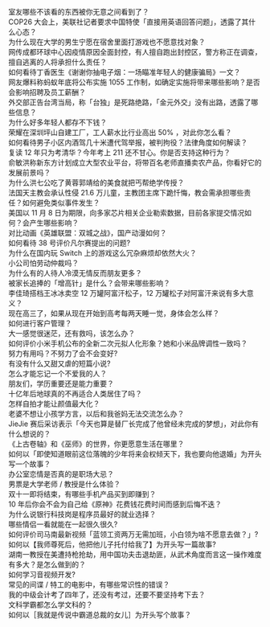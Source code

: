室友哪些不该看的东西被你无意之间看到了？  
COP26 大会上，美联社记者要求中国特使「直接用英语回答问题」，透露了其什么心态？  
为什么现在大学的男生宁愿在宿舍里面打游戏也不愿意找对象？  
网传成都环球中心因疫情原因全面封控，有人擅自跑出封控区，警方称正在调查，擅自逃离的人将承担什么责任？  
如何看待丁香医生《谢谢你抽电子烟：一场瞄准年轻人的健康骗局》一文？  
网友爆料称蚂蚁年底将公布实施 1055 工作制，如确定实施将带来哪些影响？是否会影响招聘及员工薪酬？  
外交部正告台湾当局，称「台独」是死路绝路，「金元外交」没有出路，透露了哪些信息？  
为什么好多年轻人都存不下钱？  
荣耀在深圳坪山自建工厂，工人薪水比行业高出 50% ，对此你怎么看？  
如何看待男子小区内酒驾几十米遭代驾举报，被判拘役？法律角度如何解读？  
复读 12 年只为考清华？今年考上 211 还不甘心。你是否支持这种行为？  
俞敏洪称新东方计划成立大型农业平台，将带百名老师直播卖农产品，你看好它的发展前景吗？  
为什么洪七公吃了黄蓉郭靖给的美食就把丐帮绝学传授？  
法国天主教会承认性侵 21.6 万儿童，主教团主席下跪忏悔，教会需承担哪些责任？如何避免类似事件发生？  
美国以 11 月 8 日为期限，向多家芯片相关企业勒索数据，目前各家提交情况如何？会产生哪些影响？  
对比动画《英雄联盟：双城之战》，国产动漫如何？  
如何看待 38 号评价凡尔赛提出的问题?  
为什么在国内玩 Switch 上的游戏这么冗杂麻烦却依然大火？  
小公司怕劳动仲裁吗？  
为什么有的人待人冷漠无情反而朋友更多？  
被家长追捧的「增高针」是什么？会带来哪些影响？  
李佳琦搭档王冰冰卖空 12 万罐阿富汗松子，12 万罐松子对阿富汗来说有多大意义？  
现在高三了，如果从现在开始到高考每两天睡一觉，身体会怎么样？  
如何进行客户管理？  
大一感觉很迷茫，还有救吗，该怎么办？  
如何评价小米手机公布的全新二次元拟人化形象？她和小米品牌调性一致吗？  
努力有用吗？不努力了会不会变好?  
有没有什么又甜又虐的短篇小说?  
怎么才能忘记一个不爱我的人？  
朋友们，学历重要还是能力重要？  
十亿年后地球真的不再适合人类居住了吗？  
怎样自拍才能让颜值最大化？  
老婆不想让小孩学方言，以后和我爸妈无法交流怎么办？  
JieJie 赛后采访表示「今天也算是替厂长完成了他曾经未完成的梦想」，对此你有什么想说的？  
《上古卷轴》和《巫师》的世界，你更愿意生活在哪里？  
如何以「即使知道眼前这位落魄的少年将来会权倾天下，我也要向他退婚」为开头写一个故事？  
办公室恋情是否真的是职场大忌？  
男票是大学老师 / 教授是什么体验？  
双十一即将结束，有哪些手机产品买到即赚到？  
10 年后你会不会为自己给《原神》花费钱花费时间而感到后悔不迭？  
为什么说银行科技岗是程序员最好的就业选择？  
哪些情侣一看就能在一起很久很久?  
如何评价司马南最新视频「蓝领工资两万无需加班，小白领为啥不愿意去做？」?  
如何以【我师尊死后，他把他儿子托付给我了】为开头写一篇故事?  
湖南一教授在美遭持枪抢劫，用中国功夫击退劫匪，从武术角度而言这一操作难度有多大？是怎么做到的？  
如何学习音视频开发?  
常见的间谍 / 特工的电影中，有哪些常识性的错误？  
我的中级会计考了四年了，还没有考过，还要不要坚持考下去？  
文科学霸都怎么学文科的？  
如何以［我就是传说中霸道总裁的女儿］为开头写个故事？  
